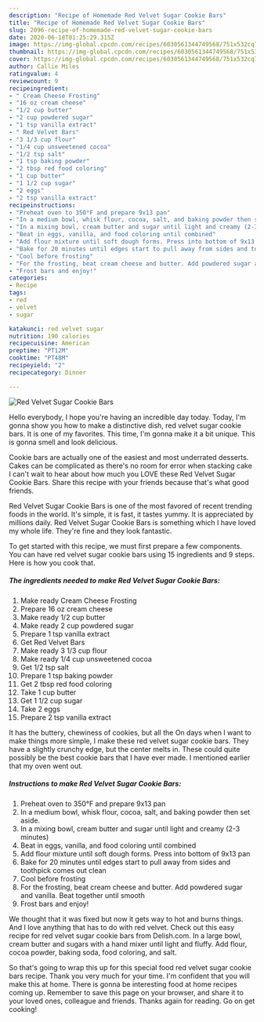 ```yaml
---
description: "Recipe of Homemade Red Velvet Sugar Cookie Bars"
title: "Recipe of Homemade Red Velvet Sugar Cookie Bars"
slug: 2096-recipe-of-homemade-red-velvet-sugar-cookie-bars
date: 2020-06-18T01:25:29.315Z
image: https://img-global.cpcdn.com/recipes/6030561344749568/751x532cq70/red-velvet-sugar-cookie-bars-recipe-main-photo.jpg
thumbnail: https://img-global.cpcdn.com/recipes/6030561344749568/751x532cq70/red-velvet-sugar-cookie-bars-recipe-main-photo.jpg
cover: https://img-global.cpcdn.com/recipes/6030561344749568/751x532cq70/red-velvet-sugar-cookie-bars-recipe-main-photo.jpg
author: Callie Miles
ratingvalue: 4
reviewcount: 9
recipeingredient:
- " Cream Cheese Frosting"
- "16 oz cream cheese"
- "1/2 cup butter"
- "2 cup powdered sugar"
- "1 tsp vanilla extract"
- " Red Velvet Bars"
- "3 1/3 cup flour"
- "1/4 cup unsweetened cocoa"
- "1/2 tsp salt"
- "1 tsp baking powder"
- "2 tbsp red food coloring"
- "1 cup butter"
- "1 1/2 cup sugar"
- "2 eggs"
- "2 tsp vanilla extract"
recipeinstructions:
- "Preheat oven to 350°F and prepare 9x13 pan"
- "In a medium bowl, whisk flour, cocoa, salt, and baking powder then set aside."
- "In a mixing bowl, cream butter and sugar until light and creamy (2-3 minutes)"
- "Beat in eggs, vanilla, and food coloring until combined"
- "Add flour mixture until soft dough forms. Press into bottom of 9x13 pan"
- "Bake for 20 minutes until edges start to pull away from sides and toothpick comes out clean"
- "Cool before frosting"
- "For the frosting, beat cream cheese and butter. Add powdered sugar and vanilla. Beat together until smooth"
- "Frost bars and enjoy!"
categories:
- Recipe
tags:
- red
- velvet
- sugar

katakunci: red velvet sugar 
nutrition: 190 calories
recipecuisine: American
preptime: "PT12M"
cooktime: "PT48M"
recipeyield: "2"
recipecategory: Dinner

---
```



![Red Velvet Sugar Cookie Bars](https://img-global.cpcdn.com/recipes/6030561344749568/751x532cq70/red-velvet-sugar-cookie-bars-recipe-main-photo.jpg)

Hello everybody, I hope you're having an incredible day today. Today, I'm gonna show you how to make a distinctive dish, red velvet sugar cookie bars. It is one of my favorites. This time, I'm gonna make it a bit unique. This is gonna smell and look delicious.

Cookie bars are actually one of the easiest and most underrated desserts. Cakes can be complicated as there&#39;s no room for error when stacking cake I can&#39;t wait to hear about how much you LOVE these Red Velvet Sugar Cookie Bars. Share this recipe with your friends because that&#39;s what good friends.

Red Velvet Sugar Cookie Bars is one of the most favored of recent trending foods in the world. It's simple, it is fast, it tastes yummy. It is appreciated by millions daily. Red Velvet Sugar Cookie Bars is something which I have loved my whole life. They're fine and they look fantastic.


To get started with this recipe, we must first prepare a few components. You can have red velvet sugar cookie bars using 15 ingredients and 9 steps. Here is how you cook that.

<!--inarticleads1-->

##### The ingredients needed to make Red Velvet Sugar Cookie Bars:

1. Make ready  Cream Cheese Frosting
1. Prepare 16 oz cream cheese
1. Make ready 1/2 cup butter
1. Make ready 2 cup powdered sugar
1. Prepare 1 tsp vanilla extract
1. Get  Red Velvet Bars
1. Make ready 3 1/3 cup flour
1. Make ready 1/4 cup unsweetened cocoa
1. Get 1/2 tsp salt
1. Prepare 1 tsp baking powder
1. Get 2 tbsp red food coloring
1. Take 1 cup butter
1. Get 1 1/2 cup sugar
1. Take 2 eggs
1. Prepare 2 tsp vanilla extract


It has the buttery, chewiness of cookies, but all the On days when I want to make things more simple, I make these red velvet sugar cookie bars. They have a slightly crunchy edge, but the center melts in. These could quite possibly be the best cookie bars that I have ever made. I mentioned earlier that my oven went out. 

<!--inarticleads2-->

##### Instructions to make Red Velvet Sugar Cookie Bars:

1. Preheat oven to 350°F and prepare 9x13 pan
1. In a medium bowl, whisk flour, cocoa, salt, and baking powder then set aside.
1. In a mixing bowl, cream butter and sugar until light and creamy (2-3 minutes)
1. Beat in eggs, vanilla, and food coloring until combined
1. Add flour mixture until soft dough forms. Press into bottom of 9x13 pan
1. Bake for 20 minutes until edges start to pull away from sides and toothpick comes out clean
1. Cool before frosting
1. For the frosting, beat cream cheese and butter. Add powdered sugar and vanilla. Beat together until smooth
1. Frost bars and enjoy!


We thought that it was fixed but now it gets way to hot and burns things. And I love anything that has to do with red velvet. Check out this easy recipe for red velvet sugar cookie bars from Delish.com. In a large bowl, cream butter and sugars with a hand mixer until light and fluffy. Add flour, cocoa powder, baking soda, food coloring, and salt. 

So that's going to wrap this up for this special food red velvet sugar cookie bars recipe. Thank you very much for your time. I'm confident that you will make this at home. There is gonna be interesting food at home recipes coming up. Remember to save this page on your browser, and share it to your loved ones, colleague and friends. Thanks again for reading. Go on get cooking!
